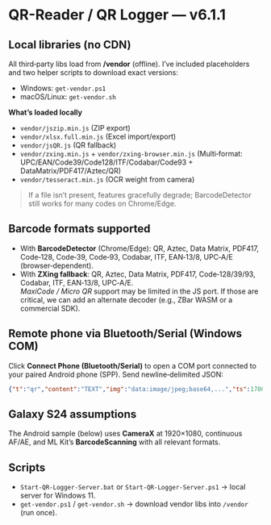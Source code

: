 # QR-Reader / QR Logger — v6.1.1

## Local libraries (no CDN)
All third‑party libs load from **/vendor** (offline). I’ve included placeholders and two helper scripts to download exact versions:
- Windows: `get-vendor.ps1`
- macOS/Linux: `get-vendor.sh`

**What’s loaded locally**
- `vendor/jszip.min.js` (ZIP export)
- `vendor/xlsx.full.min.js` (Excel import/export)
- `vendor/jsQR.js` (QR fallback)
- `vendor/zxing.min.js` + `vendor/zxing-browser.min.js` (Multi‑format: UPC/EAN/Code39/Code128/ITF/Codabar/Code93 + DataMatrix/PDF417/Aztec/QR)
- `vendor/tesseract.min.js` (OCR weight from camera)

> If a file isn’t present, features gracefully degrade; BarcodeDetector still works for many codes on Chrome/Edge.

## Barcode formats supported
- With **BarcodeDetector** (Chrome/Edge): QR, Aztec, Data Matrix, PDF417, Code‑128, Code‑39, Code‑93, Codabar, ITF, EAN‑13/8, UPC‑A/E (browser‑dependent).
- With **ZXing fallback**: QR, Aztec, Data Matrix, PDF417, Code‑128/39/93, Codabar, ITF, EAN‑13/8, UPC‑A/E.  
  *MaxiCode / Micro QR* support may be limited in the JS port. If those are critical, we can add an alternate decoder (e.g., ZBar WASM or a commercial SDK).

## Remote phone via Bluetooth/Serial (Windows COM)
Click **Connect Phone (Bluetooth/Serial)** to open a COM port connected to your paired Android phone (SPP). Send newline‑delimited JSON:
```json
{"t":"qr","content":"TEXT","img":"data:image/jpeg;base64,...","ts":1700000000000}
```

## Galaxy S24 assumptions
The Android sample (below) uses **CameraX** at 1920×1080, continuous AF/AE, and ML Kit’s **BarcodeScanning** with all relevant formats.

## Scripts
- `Start-QR-Logger-Server.bat` or `Start-QR-Logger-Server.ps1` → local server for Windows 11.
- `get-vendor.ps1` / `get-vendor.sh` → download vendor libs into `/vendor` (run once).

